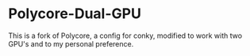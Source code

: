 # Polycore-Dual-GPU
This is a fork of Polycore, a config for conky, modified to work with two GPU's and to my personal preference.
